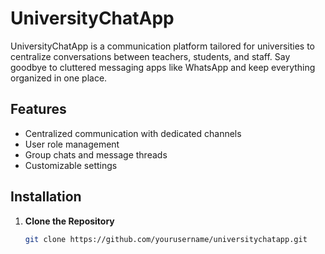 # UniversityChatApp

UniversityChatApp is a communication platform tailored for universities to centralize conversations between teachers, students, and staff. Say goodbye to cluttered messaging apps like WhatsApp and keep everything organized in one place.

## Features

- Centralized communication with dedicated channels
- User role management
- Group chats and message threads
- Customizable settings

## Installation

1. **Clone the Repository**
   ```bash
   git clone https://github.com/yourusername/universitychatapp.git

